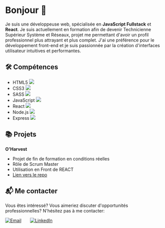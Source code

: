 


# Bonjour 🌸

Je suis une développeuse web, spécialisée en **JavaScript Fullstack** et **React**. Je suis actuellement en formation afin de devenir Technicienne Supérieur Système et Réseaux, projet me permettant d'avoir un profil professionnel plus attrayant et plus complet. J'ai une préférence pour le développement front-end et je suis passionnée par la création d'interfaces utilisateur intuitives et performantes.

## 🛠 Compétences

- HTML5 ![](https://img.shields.io/badge/-HTML5-000000?style=flat&logo=html5)
- CSS3 ![](https://img.shields.io/badge/-CSS3-000000?style=flat&logo=css3&logoColor=1572B6)
- SASS ![](https://img.shields.io/badge/-SASS-000000?style=flat&logo=sass)
- JavaScript ![](https://img.shields.io/badge/-JavaScript-000000?style=flat&logo=javascript)
- React ![](https://img.shields.io/badge/-React-000000?style=flat&logo=react)
- Node.js ![](https://img.shields.io/badge/-Node.js-000000?style=flat&logo=node.js)
- Express ![](https://img.shields.io/badge/-Express.js-000000?style=flat&logo=express)

## 📚 Projets

**O'Harvest**
- Projet de fin de formation en conditions réelles
- Rôle de Scrum Master
- Utilisation en Front de REACT
- [Lien vers le repo](https://github.com/NahashCode/Oharvest_front)

## 📬 Me contacter

Vous êtes intéressé? Vous aimeriez discuter d'opportunités professionnelles? N'hésitez pas à me contacter:

[![Email](https://img.shields.io/badge/-Email-d14836?style=flat&logo=gmail&logoColor=white)](mailto:a.vignard@gmail.com) &nbsp; &nbsp; &nbsp; [![LinkedIn](https://img.shields.io/badge/-LinkedIn-0077b5?style=flat&logo=linkedin&logoColor=white)](https://www.linkedin.com/in/andrea-v-dev/)
